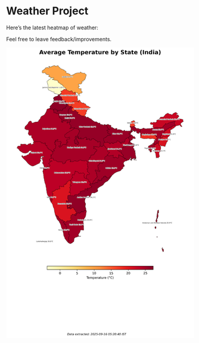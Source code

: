 # Weather Project

Here’s the latest heatmap of weather:

Feel free to leave feedback/improvements.

![India Heatmap](docs/assets/india_heatmap.png?v=C8A652)
